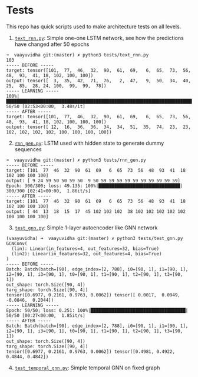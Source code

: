 # Tests

This repo has quick scripts used to make architecture tests on all levels.

1. [`text_rnn.py`](text_rnn.py): Simple one-one LSTM network, see how the predictions have changed after 50 epochs
```
➜  vaayuvidha git:(master) ✗ python3 tests/text_rnn.py
103
----- BEFORE -----
target: tensor([101,  77,  46,  32,  90,  61,  69,   6,  65,  73,  56,  48,  93,  41, 18, 102, 100, 100])
output: tensor([  3,  35,  42,  71,  76,   2,  47,   9,  50,  34,  40,  25,  85,  28, 24, 100,  99,  99,  78])
----- LEARNING -----
100%|█████████████████████████████████████████████████████████████████████████████████████████████████████████████████████████| 50/50 [02:53<00:00,  3.48s/it]
----- AFTER -----
target: tensor([101,  77,  46,  32,  90,  61,  69,   6,  65,  73,  56,  48,  93,  41, 18, 102, 100, 100, 100])
output: tensor([ 12,  16,  36,  36,  34,  34,  51,  35,  74,  23,  23, 102, 102, 102, 102, 100, 100, 100, 100])
```

2. [`rnn_gen.py`](rnn_gen.py): LSTM used with hidden state to generate dummy sequences
```
➜  vaayuvidha git:(master) ✗ python3 tests/rnn_gen.py
----- BEFORE -----
target: [101  77  46  32  90  61  69   6  65  73  56  48  93  41  18 102 100 100 100]
output: [ 9 24 59 50 50 59 50  9 50 59 59 59 59 59 59 59 59 59 59]
Epoch: 300/300; loss: 49.135: 100%|███████████████████████████████| 300/300 [02:41<00:00,  1.86it/s]
----- AFTER -----
target: [101  77  46  32  90  61  69   6  65  73  56  48  93  41  18 102 100 100 100]
output: [ 44  13  18  15  17  45 102 102 102  38 102 102 102 102 102 100 100 100 100]
```

3. [`test_gnn.py`](test_gnn.py): Simple 1-layer autoencoder like GNN network
```
(vaayuvidha) ➜  vaayuvidha git:(master) ✗ python3 tests/test_gnn.py
GCNConv(
  (lin): Linear(in_features=4, out_features=32, bias=True)
  (lin2): Linear(in_features=32, out_features=4, bias=True)
)
----- BEFORE -----
Batch: Batch(batch=[90], edge_index=[2, 788], i0=[90, 1], i1=[90, 1], i2=[90, 1], i3=[90, 1], t0=[90, 1], t1=[90, 1], t2=[90, 1], t3=[90, 1])
out_shape: torch.Size([90, 4])
targ_shape: torch.Size([90, 4])
tensor([0.6977, 0.2161, 0.9763, 0.0062]) tensor([ 0.0017,  0.0949, -0.0846,  0.2044])
----- LEARNING -----
Epoch: 50/50; loss: 0.251: 100%|████████████████████████████████████| 50/50 [00:27<00:00,  1.85it/s]
----- AFTER -----
Batch: Batch(batch=[90], edge_index=[2, 788], i0=[90, 1], i1=[90, 1], i2=[90, 1], i3=[90, 1], t0=[90, 1], t1=[90, 1], t2=[90, 1], t3=[90, 1])
out_shape: torch.Size([90, 4])
targ_shape: torch.Size([90, 4])
tensor([0.6977, 0.2161, 0.9763, 0.0062]) tensor([0.4981, 0.4922, 0.4844, 0.4842])
```

4. [`test_temporal_gnn.py`](test_temporal_gnn.py): Simple temporal GNN on fixed graph
